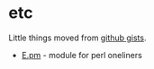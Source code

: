 etc
===

Little things moved from [github gists](https://gist.github.com/msoap).

  * [E.pm](./e-pm) - module for perl oneliners
